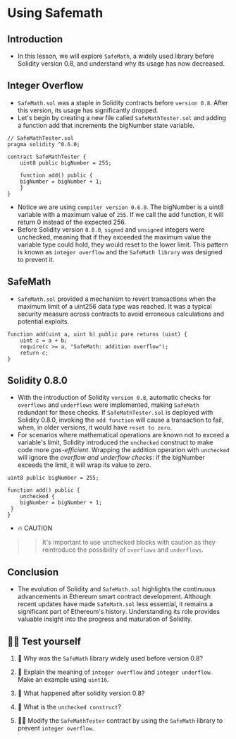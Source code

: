 # Using Safemath

## Introduction
- In this lesson, we will explore `SafeMath`, a widely used library before Solidity version 0.8, and understand why its usage has now decreased.

## Integer Overflow
- `SafeMath.sol` was a staple in Solidity contracts before `version 0.8`. After this version, its usage has significantly dropped.
- Let's begin by creating a new file called `SafeMathTester.sol` and adding a function add that increments the bigNumber state variable.
```
// SafeMathTester.sol
pragma solidity ^0.6.0;

contract SafeMathTester {
    uint8 public bigNumber = 255;

    function add() public {
    bigNumber = bigNumber + 1;
    }
}
```

- Notice we are using `compiler version 0.6.0`. The bigNumber is a uint8 variable with a maximum value of `255`. If we call the add function, it will return 0 instead of the expected 256.
- Before Solidity version `0.8.0`, `signed` and `unsigned` integers were unchecked, meaning that if they exceeded the maximum value the variable type could hold, they would reset to the lower limit. This pattern is known as `integer overflow` and the `SafeMath library` was designed to prevent it.

## SafeMath
- `SafeMath.sol` provided a mechanism to revert transactions when the maximum limit of a uint256 data type was reached. It was a typical security measure across contracts to avoid erroneous calculations and potential exploits.
```
function add(uint a, uint b) public pure returns (uint) {
    uint c = a + b;
    require(c >= a, "SafeMath: addition overflow");
    return c;
}
```

## Solidity 0.8.0
- With the introduction of Solidity `version 0.8`, automatic checks for `overflows` and `underflows` were implemented, making `SafeMath` redundant for these checks. If `SafeMathTester.sol` is deployed with Solidity 0.8.0, invoking the `add function` will cause a transaction to fail, when, in older versions, it would have `reset to zero`.
- For scenarios where mathematical operations are known not to exceed a variable's limit, Solidity introduced the `unchecked` construct to make code more *gas-efficient*. Wrapping the addition operation with `unchecked` will ignore the *overflow and underflow checks*: if the bigNumber exceeds the limit, it will wrap its value to zero.

```
uint8 public bigNumber = 255;

function add() public {
    unchecked {
    bigNumber = bigNumber + 1;
 }
}
```

- 🔥 CAUTION

>> It's important to use unchecked blocks with caution as they reintroduce the possibility of `overflows` and `underflows`.

## Conclusion
- The evolution of Solidity and `SafeMath.sol` highlights the continuous advancements in Ethereum smart contract development. Although recent updates have made `SafeMath.sol` less essential, it remains a significant part of Ethereum's history. Understanding its role provides valuable insight into the progress and maturation of Solidity.

## 🧑‍💻 Test yourself
1. 📕 Why was the `SafeMath` library widely used before version 0.8?

2. 📕 Explain the meaning of `integer overflow` and `integer underflow`. Make an example using `uint16`.

3. 📕 What happened after solidity version 0.8?

4. 📕 What is the `unchecked construct`?

5. 🧑‍💻 Modify the `SafeMathTester` contract by using the `SafeMath` library to prevent `integer overflow`.
